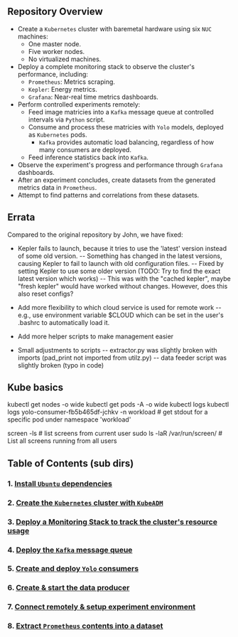 ## Repository Overview

- Create a `Kubernetes` cluster with baremetal hardware using six `NUC` machines:
    - One master node.
    - Five worker nodes.
    - No virtualized machines.
- Deploy a complete monitoring stack to observe the cluster's performance, including:
    - `Prometheus`: Metrics scraping.
    - `Kepler`: Energy metrics.
    - `Grafana`: Near-real time metrics dashboards.
- Perform controlled experiments remotely:
    - Feed image matricies into a `Kafka` message queue at controlled intervals via `Python` script.
    - Consume and process these matricies with `Yolo` models, deployed as `Kubernetes` pods.
        - `Kafka` provides automatic load balancing, regardless of how many consumers are deployed.
    - Feed inference statistics back into `Kafka`.
- Observe the experiment's progress and performance through `Grafana` dashboards.
- After an experiment concludes, create datasets from the generated metrics data in `Prometheus`.
- Attempt to find patterns and correlations from these datasets.

## Errata
Compared to the original repository by John, we have fixed:

- Kepler fails to launch, because it tries to use the 'latest' version instead of some old version.
-- Something has changed in the latest versions, causing Kepler to fail to launch with old configuration files.
-- Fixed by setting Kepler to use some older version (TODO: Try to find the exact latest version which works)
-- This was with the "cached kepler", maybe "fresh kepler" would have worked without changes. However, does this also reset configs?

- Add more flexibility to which cloud service is used for remote work
-- e.g., use environment variable $CLOUD which can be set in the user's .bashrc to automatically load it.

- Add more helper scripts to make management easier

- Small adjustments to scripts
-- extractor.py was slightly broken with imports (pad_print not imported from utilz.py)
-- data feeder script was slightly broken (typo in code)

## Kube basics

kubectl get nodes -o wide
kubectl get pods -A -o wide
kubectl logs 
kubectl logs yolo-consumer-fb5b465df-jchkv -n workload  # get stdout for a specific pod under namespace 'workload'

screen -ls  # list screens from current user
sudo ls -laR /var/run/screen/  # List all screens running from all users


<!-- ########################################################################################################## -->
## Table of Contents (sub dirs)

<!-- ########################################################################################################## -->
### 1. [Install `Ubuntu` dependencies](#)

<!-- ########################################################################################################## -->
### 2. [Create the `Kubernetes` cluster with `KubeADM`](#)

<!-- ########################################################################################################## -->
### 3. [Deploy a Monitoring Stack to track the cluster's resource usage](#)

<!-- ########################################################################################################## -->
### 4. [Deploy the `Kafka` message queue](#)

<!-- ########################################################################################################## -->
### 5. [Create and deploy `Yolo` consumers](#)

<!-- ########################################################################################################## -->
### 6. [Create & start the data producer](#)

<!-- ########################################################################################################## -->
### 7. [Connect remotely & setup experiment environment](#)

<!-- ########################################################################################################## -->
### 8. [Extract `Prometheus` contents into a dataset](#)

